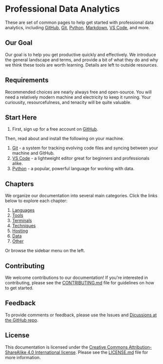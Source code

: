 # Professional Data Analytics

These are set of common pages to help get started with professional 
data analytics, including
 [GitHub](hosting/github.md),
 [Git](tools/git/),
 [Python](languages/python/),
 [Markdown](languages/markdown/),
 [VS Code](tools/vs-code/),
and more.

## Our Goal

Our goal is to help you get productive quickly and effectively.
We introduce the general landscape and terms, and provide a bit of 
what they do and why we think these tools are worth learning. 
Details are left to outside resources. 

## Requirements

Recommended choices are nearly always free and open-source. 
You will need a relatively modern machine and electricity to keep it running.
Your curiousity, resourcefulness, and tenacity will be quite valuable.

## Start Here

1. First, sign up for a free account on [GitHub](hosting/github.md).

Then, read about and install the following on your machine.

1. [Git](tools/git/) - a system for tracking evolving code files and syncing between your machine and GitHub.
1. [VS Code](tools/vs-code/) - a lightweight editor great for beginners and professionals alike.
1. [Python](languages/python/) - a popular, powerful language for working with data. 

## Chapters

We organize our documentation into several main categories. Click the links below to explore each chapter:

1. [Languages](languages/)
2. [Tools](tools/)
3. [Terminals](terminals/)
4. [Techniques](techniques/)
5. [Hosting](hosting/)
6. [Data](data/)
7. [Other](other/)

Or browse the sidebar menu on the left.

## Contributing

We welcome contributions to our documentation! If you're interested in contributing, please see the [CONTRIBUTING.md](CONTRIBUTING.md) file for guidelines on how to get started.

## Feedback

To provide comments or feedback, please use the Issues and 
[Dicussions at the GitHub repo](https://github.com/denisecase/datafun-central/discussions).

## License

This documentation is licensed under the [Creative Commons Attribution-ShareAlike 4.0 International license](https://creativecommons.org/licenses/by-sa/4.0/). Please see the [LICENSE.md](LICENSE.md) file for more information.
